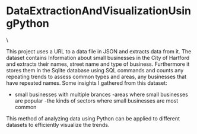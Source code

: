 # DataExtractionAndVisualizationUsingPython
\


This project uses a URL to a data file in JSON and extracts data from it.
The dataset contains Information about small businesses in the City of Hartford and extracts their names, 
street name and type of business.
Furthermore it stores them in the Sqlite database using SQL commands and counts any repeating trends to assess common types and areas,
any businesses that have repeated names. 
Some insights I gathered from this dataset: 
- small businesses with multiple brances
-areas where small businesses are popular 
-the kinds of sectors where small businesses are most common 

This method of analyzing data using Python can be applied to different datasets to efficiently visualize the trends. 
